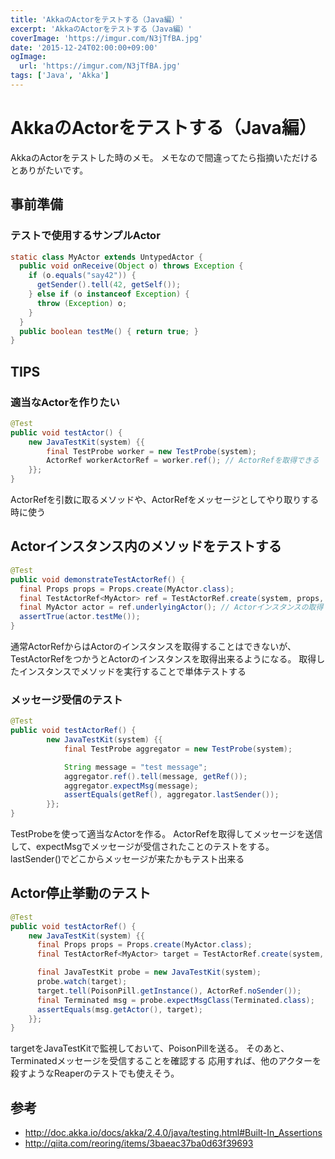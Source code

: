 ```yaml
---
title: 'AkkaのActorをテストする（Java編）'
excerpt: 'AkkaのActorをテストする（Java編）'
coverImage: 'https://imgur.com/N3jTfBA.jpg'
date: '2015-12-24T02:00:00+09:00'
ogImage:
  url: 'https://imgur.com/N3jTfBA.jpg'
tags: ['Java', 'Akka']
---
```


# AkkaのActorをテストする（Java編）

AkkaのActorをテストした時のメモ。
メモなので間違ってたら指摘いただけるとありがたいです。

## 事前準備

### テストで使用するサンプルActor

```java
static class MyActor extends UntypedActor {
  public void onReceive(Object o) throws Exception {
    if (o.equals("say42")) {
      getSender().tell(42, getSelf());
    } else if (o instanceof Exception) {
      throw (Exception) o;
    }
  }
  public boolean testMe() { return true; }
}
```

## TIPS

### 適当なActorを作りたい

```java
@Test
public void testActor() {
    new JavaTestKit(system) {{
        final TestProbe worker = new TestProbe(system);
        ActorRef workerActorRef = worker.ref(); // ActorRefを取得できる
    }};
}
```

ActorRefを引数に取るメソッドや、ActorRefをメッセージとしてやり取りする時に使う

## Actorインスタンス内のメソッドをテストする

```java
@Test
public void demonstrateTestActorRef() {
  final Props props = Props.create(MyActor.class);
  final TestActorRef<MyActor> ref = TestActorRef.create(system, props, "testA");
  final MyActor actor = ref.underlyingActor(); // Actorインスタンスの取得
  assertTrue(actor.testMe());
}
```

通常ActorRefからはActorのインスタンスを取得することはできないが、
TestActorRefをつかうとActorのインスタンスを取得出来るようになる。
取得したインスタンスでメソッドを実行することで単体テストする

### メッセージ受信のテスト
```java
@Test
public void testActorRef() {
        new JavaTestKit(system) {{
            final TestProbe aggregator = new TestProbe(system);

            String message = "test message";
            aggregator.ref().tell(message, getRef());
            aggregator.expectMsg(message);
            assertEquals(getRef(), aggregator.lastSender());
        }};
}
```

TestProbeを使って適当なActorを作る。
ActorRefを取得してメッセージを送信して、expectMsgでメッセージが受信されたことのテストをする。
lastSender()でどこからメッセージが来たかもテスト出来る


## Actor停止挙動のテスト

```java
@Test
public void testActorRef() {
    new JavaTestKit(system) {{
      final Props props = Props.create(MyActor.class);
      final TestActorRef<MyActor> target = TestActorRef.create(system, props, "testA");

      final JavaTestKit probe = new JavaTestKit(system);
      probe.watch(target);
      target.tell(PoisonPill.getInstance(), ActorRef.noSender());
      final Terminated msg = probe.expectMsgClass(Terminated.class);
      assertEquals(msg.getActor(), target);
    }};
}
```

targetをJavaTestKitで監視しておいて、PoisonPillを送る。
そのあと、Terminatedメッセージを受信することを確認する
応用すれば、他のアクターを殺すようなReaperのテストでも使えそう。



## 参考
* http://doc.akka.io/docs/akka/2.4.0/java/testing.html#Built-In_Assertions
* http://qiita.com/reoring/items/3baeac37ba0d63f39693
